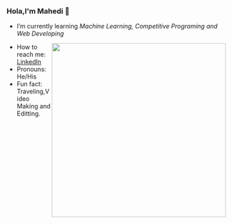 ### Hola,I'm Mahedi 👋

<!-- - 🔭 I’m currently working on ... -->
- I’m currently learning *Machine Learning, Competitive Programing and Web Developing*
<!-- - 👯 I’m looking to collaborate on ...
- 🤔 I’m looking for help with... -->
<!-- - 💬 Ask me about ... -->
<img src="https://github-readme-stats.vercel.app/api?username=syedmahedi&amp;&amp;show_icons=true&amp;title_color=ffffff&amp;icon_color=39d353&amp;text_color=daf7dc&amp;bg_color=0d1117" style="max-width:100%;" width="400" align="right">

- How to reach me: [LinkedIn](https://www.linkedin.com/in/syed-mahedi-hasen-aa07201b7)
- Pronouns: He/His
- Fun fact: Traveling,Video Making and Editting.
